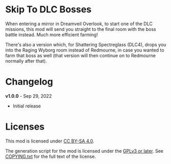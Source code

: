 Skip To DLC Bosses
==================

When entering a mirror in Dreamveil Overlook, to start one of the
DLC missions, this mod will send you straight to the final room
with the boss battle instead.  Much more efficient farming!

There's also a version which, for Shattering Spectreglass (DLC4),
drops you into the Raging Wyborg room instead of Redmourne, in
case you wanted to farm that boss as well (that version will then
continue on to Redmourne normally after that).

Changelog
=========

**v1.0.0** - Sep 29, 2022
 * Initial release
 
Licenses
========

This mod is licensed under [CC BY-SA 4.0](https://creativecommons.org/licenses/by-sa/4.0/).

The generation script for the mod is licensed under the
[GPLv3 or later](https://www.gnu.org/licenses/quick-guide-gplv3.html).
See [COPYING.txt](../../COPYING.txt) for the full text of the license.

